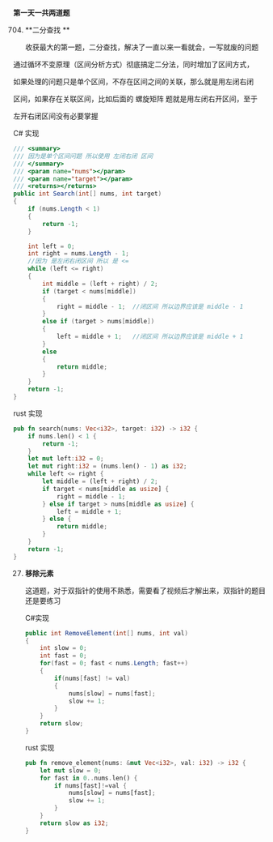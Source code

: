 **第一天一共两道题**

704. **二分查找 **
     
     
     收获最大的第一题，二分查找，解决了一直以来一看就会，一写就废的问题

通过循环不变原理（区间分析方式）彻底搞定二分法，同时增加了区间方式，

如果处理的问题只是单个区间，不存在区间之间的关联，那么就是用左闭右闭

区间，如果存在关联区间，比如后面的 螺旋矩阵 题就是用左闭右开区间，至于

左开右闭区间没有必要掌握

C# 实现

```CS
/// <summary>
/// 因为是单个区间问题 所以使用 左闭右闭 区间
/// </summary>
/// <param name="nums"></param>
/// <param name="target"></param>
/// <returns></returns>
public int Search(int[] nums, int target)
{
    if (nums.Length < 1)
    {
        return -1;
    }

    int left = 0;
    int right = nums.Length - 1;
    //因为 是左闭右闭区间 所以 是 <=
    while (left <= right)
    {
        int middle = (left + right) / 2;
        if (target < nums[middle])
        {
            right = middle - 1;  //闭区间 所以边界应该是 middle - 1 
        }
        else if (target > nums[middle])
        {
            left = middle + 1;   //闭区间 所以边界应该是 middle + 1 
        }
        else
        {
            return middle;
        }
    }
    return -1;
}
```

rust 实现

```rust
pub fn search(nums: Vec<i32>, target: i32) -> i32 {    
    if nums.len() < 1 {
        return -1;
    }    
    let mut left:i32 = 0;
    let mut right:i32 = (nums.len() - 1) as i32;
    while left <= right {
        let middle = (left + right) / 2;        
        if target < nums[middle as usize] {
            right = middle - 1;
        } else if target > nums[middle as usize] {
            left = middle + 1;
        } else {
            return middle;
        }
    }
    return -1;
}
```

27. **移除元素**
     
    
    这道题，对于双指针的使用不熟悉，需要看了视频后才解出来，双指针的题目还是要练习
    
    C#实现
    
    ```csharp
    public int RemoveElement(int[] nums, int val)
    {
        int slow = 0;
        int fast = 0;
        for(fast = 0; fast < nums.Length; fast++)
        {
            if(nums[fast] != val)
            {
                nums[slow] = nums[fast];
                slow += 1;
            }
        }
        return slow;
    }
    ```
    
    rust 实现
    
    ```rust
    pub fn remove_element(nums: &mut Vec<i32>, val: i32) -> i32 {    
        let mut slow = 0;    
        for fast in 0..nums.len() {
            if nums[fast]!=val {
                nums[slow] = nums[fast];
                slow += 1;
            }
        }
        return slow as i32;
    }
    ```
